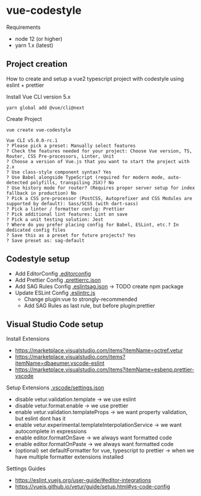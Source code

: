 # vue-codestyle

Requirements

-   node 12 (or higher)
-   yarn 1.x (latest)

## Project creation

How to create and setup a vue2 typescript project with codestyle using eslint + prettier

Install Vue CLI version 5.x

```
yarn global add @vue/cli@next
```

Create Project

```
vue create vue-codestyle
```

```
Vue CLI v5.0.0-rc.1
? Please pick a preset: Manually select features
? Check the features needed for your project: Choose Vue version, TS, Router, CSS Pre-processors, Linter, Unit
? Choose a version of Vue.js that you want to start the project with 2.x
? Use class-style component syntax? Yes
? Use Babel alongside TypeScript (required for modern mode, auto-detected polyfills, transpiling JSX)? No
? Use history mode for router? (Requires proper server setup for index fallback in production) No
? Pick a CSS pre-processor (PostCSS, Autoprefixer and CSS Modules are supported by default): Sass/SCSS (with dart-sass)
? Pick a linter / formatter config: Prettier
? Pick additional lint features: Lint on save
? Pick a unit testing solution: Jest
? Where do you prefer placing config for Babel, ESLint, etc.? In dedicated config files
? Save this as a preset for future projects? Yes
? Save preset as: sag-default
```

## Codestyle setup

-   Add EditorConfig [.editorconfig](.editorconfig)
-   Add Prettier Config [.prettierrc.json](.prettierrc.json)
-   Add SAG Rules Config [.eslintsag.json](.eslintsag.json) -> TODO create npm package
-   Update ESLint Config [.eslintrc.js](.eslintrc.js)
    -   Change plugin:vue to strongly-recommended
    -   Add SAG Rules as last rule, but before plugin:prettier

## Visual Studio Code setup

Install Extensions

-   https://marketplace.visualstudio.com/items?itemName=octref.vetur
-   https://marketplace.visualstudio.com/items?itemName=dbaeumer.vscode-eslint
-   https://marketplace.visualstudio.com/items?itemName=esbenp.prettier-vscode

Setup Extensions [.vscode/settings.json](.vscode/settings.json)

-   disable vetur.validation.template -> we use eslint
-   disable vetur.format.enable -> we use prettier
-   enable vetur.validation.templateProps -> we want property validation, but eslint dont has it
-   enable vetur.experimental.templateInterpolationService -> we want autocomplete in expressions
-   enable editor.formatOnSave -> we always want formatted code
-   enable editor.formatOnPaste -> we always want formatted code
-   (optional) set defaultFormatter for vue, typescript to prettier -> when we have multiple formatter extensions installed

Settings Guides

-   https://eslint.vuejs.org/user-guide/#editor-integrations
-   https://vuejs.github.io/vetur/guide/setup.html#vs-code-config
